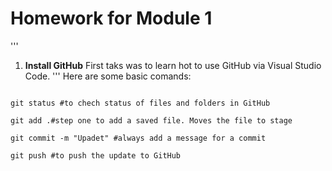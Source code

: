 # Homework for Module 1
'''
1. <b>Install GitHub</b>
First taks was to learn hot to use GitHub via Visual Studio Code.
'''
Here are some basic comands:
<code>
git status #to chech status of files and folders in GitHub
</code>
<code>
git add .#step one to add a saved file. Moves the file to stage
</code>
<code>
git commit -m "Upadet" #always add a message for a commit
</code>
<code>
git push #to push the update to GitHub
</code>